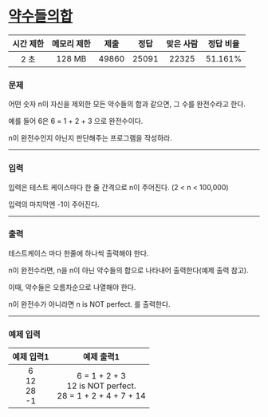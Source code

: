 # [약수들의합](https://www.acmicpc.net/problem/9506)

<div align = center>

| 시간 제한 | 메모리 제한 | 제출  | 정답  | 맞은 사람 | 정답 비율 |
| :-------: | :---------: | :---: | :---: | :-------: | :-------: |
|   2 초    |   128 MB    | 49860 | 25091 |   22325   |  51.161%  |

</div>

### 문제

어떤 숫자 n이 자신을 제외한 모든 약수들의 합과 같으면, 그 수를 완전수라고 한다.

예를 들어 6은 6 = 1 + 2 + 3 으로 완전수이다.

n이 완전수인지 아닌지 판단해주는 프로그램을 작성하라.

---

### 입력

입력은 테스트 케이스마다 한 줄 간격으로 n이 주어진다. (2 < n < 100,000)

입력의 마지막엔 -1이 주어진다.

---

### 출력

테스트케이스 마다 한줄에 하나씩 출력해야 한다.

n이 완전수라면, n을 n이 아닌 약수들의 합으로 나타내어 출력한다(예제 출력 참고).

이때, 약수들은 오름차순으로 나열해야 한다.

n이 완전수가 아니라면 n is NOT perfect. 를 출력한다.

---

### 예제 입력

|       예제 입력1       |                            예제 출력1                            |
| :--------------------: | :--------------------------------------------------------------: |
| 6<br/>12<br/>28<br/>-1 | 6 = 1 + 2 + 3<br/>12 is NOT perfect.<br/>28 = 1 + 2 + 4 + 7 + 14 |
